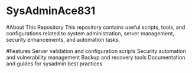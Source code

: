 # SysAdminAce831

#About This Repository
This repository contains useful scripts, tools, and configurations related to system administration, server management, security enhancements, and automation tasks.

#Features
Server validation and configuration scripts
Security automation and vulnerability management
Backup and recovery tools
Documentation and guides for sysadmin best practices
